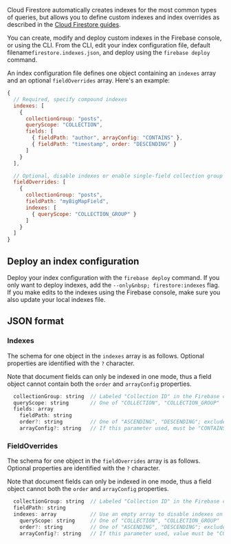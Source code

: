
Cloud Firestore automatically creates indexes for the most common types of queries, but allows you to define custom indexes and index overrides as described in the [Cloud Firestore guides](https://firebase.devsite.corp.google.com/docs/firestore/query-data/index-overview). 

You can create, modify and deploy custom indexes in the Firebase console, or using the CLI. From the CLI, edit your index configuration file, default filename`firestore.indexes.json`, and deploy using the <code>firebase deploy</code> command.

An index configuration file defines one object containing an <code>indexes</code> array and an optional <code>fieldOverrides</code> array. Here's an example:

```javascript
{
  // Required, specify compound indexes
  indexes: [
    { 
      collectionGroup: "posts",
      queryScope: "COLLECTION",
      fields: [
        { fieldPath: "author", arrayConfig: "CONTAINS" },
        { fieldPath: "timestamp", order: "DESCENDING" }
      ]
    }
  ],

  // Optional, disable indexes or enable single-field collection group indexes
  fieldOverrides: [
    {
      collectionGroup: "posts",
      fieldPath: "myBigMapField",
      indexes: [
        { queryScope: "COLLECTION_GROUP" }
      ]
    }
  ]
}
```

## Deploy an index configuration

Deploy your index configuration with the `firebase deploy` command. If you only want to deploy indexes, add the `--only&nbsp; firestore:indexes` flag. If you make edits to the indexes using the Firebase console, make sure you also update your local indexes file.

## JSON format

### Indexes

The schema for one object in the `indexes` array is as follows. Optional properties are identified with the `?` character.

Note that document fields can only be indexed in one mode, thus a field object cannot contain both the `order` and `arrayConfig` properties.

```javascript
  collectionGroup: string  // Labeled "Collection ID" in the Firebase console
  queryScope: string       // One of "COLLECTION", "COLLECTION_GROUP"
  fields: array               
    fieldPath: string
    order?: string         // One of "ASCENDING", "DESCENDING"; excludes arrayConfig property
    arrayConfig?: string   // If this parameter used, must be "CONTAINS"; excludes order property
```
### FieldOverrides

The schema for one object in the `fieldOverrides` array is as follows. Optional properties are identified with the `?` character.

Note that document fields can only be indexed in one mode, thus a field object cannot both the `order` and `arrayConfig` properties.

```javascript
  collectionGroup: string  // Labeled "Collection ID" in the Firebase console
  fieldPath: string
  indexes: array           // Use an empty array to disable indexes on this collectionGroup + fieldPath
    queryScope: string     // One of "COLLECTION", "COLLECTION_GROUP"
    order?: string         // One of "ASCENDING", "DESCENDING"; excludes arrayConfig property
    arrayConfig?: string   // If this parameter used, value must be "CONTAINS"; excludes order property
```
